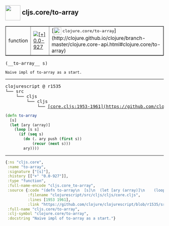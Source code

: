 ## <img width="48px" valign="middle" src="http://i.imgur.com/Hi20huC.png"> cljs.core/to-array

 <table border="1">
<tr>
<td>function</td>
<td><a href="https://github.com/cljsinfo/api-refs/tree/0.0-927"><img valign="middle" alt="[+] 0.0-927" src="https://img.shields.io/badge/+-0.0--927-lightgrey.svg"></a> </td>
<td>
[<img height="24px" valign="middle" src="http://i.imgur.com/1GjPKvB.png"> <samp>clojure.core/to-array</samp>](http://clojure.github.io/clojure/branch-master/clojure.core-api.html#clojure.core/to-array)
</td>
</tr>
</table>

 <samp>
(__to-array__ s)<br>
</samp>

```
Naive impl of to-array as a start.
```

---

 <pre>
clojurescript @ r1535
└── src
    └── cljs
        └── cljs
            └── <ins>[core.cljs:1953-1961](https://github.com/clojure/clojurescript/blob/r1535/src/cljs/cljs/core.cljs#L1953-L1961)</ins>
</pre>

```clj
(defn to-array
  [s]
  (let [ary (array)]
    (loop [s s]
      (if (seq s)
        (do (. ary push (first s))
            (recur (next s)))
        ary))))
```


---

```clj
{:ns "cljs.core",
 :name "to-array",
 :signature ["[s]"],
 :history [["+" "0.0-927"]],
 :type "function",
 :full-name-encode "cljs.core_to-array",
 :source {:code "(defn to-array\n  [s]\n  (let [ary (array)]\n    (loop [s s]\n      (if (seq s)\n        (do (. ary push (first s))\n            (recur (next s)))\n        ary))))",
          :filename "clojurescript/src/cljs/cljs/core.cljs",
          :lines [1953 1961],
          :link "https://github.com/clojure/clojurescript/blob/r1535/src/cljs/cljs/core.cljs#L1953-L1961"},
 :full-name "cljs.core/to-array",
 :clj-symbol "clojure.core/to-array",
 :docstring "Naive impl of to-array as a start."}

```
